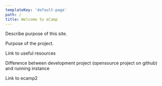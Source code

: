 ```yaml
---
templateKey: 'default-page'
path: /
title: Welcome to eCamp
---
```

Describe purpose of this site.

Purpose of the project.

Link to useful resources

Difference between development project (opensource project on github) and running instance

Link to ecamp2

